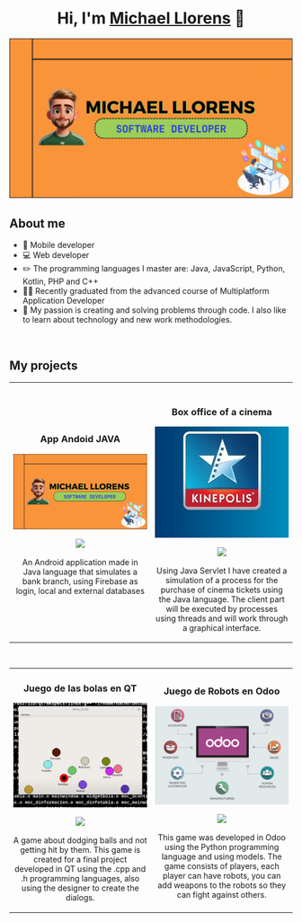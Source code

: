 <div align="center">
<h1 align="center">Hi, I'm <a href="https://www.linkedin.com/in/michael-llorens-barbera-32b9272b3/">Michael Llorens</a> 👋</h1>
</div>
<img src="./img/header.png">

## About me

- 📲 Mobile developer
- 💻 Web developer
- ✏️ The programming languages ​​I master are:  Java, JavaScript, Python, Kotlin, PHP and C++
- 🧑‍🎓 Recently graduated from the advanced course of Multiplatform Application Developer
- 🤩 My passion is creating and solving problems through code. I also like to learn about technology and new work methodologies.
<br>


## My projects
<table>
<tr>
<td width="50%">
<h3 align="center">App Andoid JAVA</h3>
<div align="center">
<a href="https://github.com/Michael-Llorens/App-Android-Java" target="_blank"><img src="./img/header.png" width="350" alt="Curso básico android"></a>
<p>
<a href="https://github.com/Michael-Llorens/App-Android-Java" target="_blank">
<img src="https://img.shields.io/badge/C%C3%93DIGO-80ffaa?style=for-the-badge&logo=github&logoColor=black">
</a>
</a>
</p>
<p>An Android application made in Java language that simulates a bank branch, using Firebase as login, local and external databases</p>
</div>                                                                                  
</td>

<td width="50%">
<br>
<h3 align="center">Box office of a cinema</h3>
<div align="center">                                       
<a href="https://github.com/Michael-Llorens/Pryecte_Cine_Servlets" target="_blank"><img src="./img/kinepolis.jpg" width="350" alt="Curso básico android"></a>
<p>
<a href="https://github.com/Michael-Llorens/Pryecte_Cine_Servlets" target="_blank">
</a>
<a href="https://github.com/Michael-Llorens/Pryecte_Cine_Servlets" target="_blank">
<img src="https://img.shields.io/badge/C%C3%93DIGO-cfaae0?style=for-the-badge&logo=github&logoColor=black">
</a>
</p>
<p>Using Java Servlet I have created a simulation of a process for the purchase of cinema tickets using the Java language. The client part will be executed by processes using threads and will work through a graphical interface.</p>
</div>                                                       
</table>                                                                                 
</div>
<br>

<table>
<tr>
<td width="50%">
<h3 align="center">Juego de las bolas en QT</h3>
<div align="center">
<a href="https://github.com/Michael-Llorens/QT-balls-game" target="_blank"><img src="./img/juego-bolas.png" width="400" alt="Curso intermedio Android"></a>
<p>
<a href="https://github.com/Michael-Llorens/QT-balls-game" target="_blank">
<img src="https://img.shields.io/badge/CÓDIGO-ff9?style=for-the-badge&logo=github&logoColor=black">
</a>
</p>
<p>A game about dodging balls and not getting hit by them. This game is created for a final project developed in QT using the .cpp and .h programming languages, also using the designer to create the dialogs.</p>
</div>
                                                                                      
</td>       

<td width="50%">
<h3 align="center">Juego de Robots en Odoo</h3>
<div align="center">
<a href="https://github.com/Michael-Llorens/Robot-game-in-odoo" target="_blank"><img src="./img/Odoo-ERP.png" width="400" alt="Curso Kotlin Multiplatform"></a>
<p>
<a href="https://github.com/Michael-Llorens/Robot-game-in-odoo" target="_blank">
<img src="https://img.shields.io/badge/C%C3%93DIGO-cfaae0?style=for-the-badge&logo=github&logoColor=black">
</a>
</p>
<p>This game was developed in Odoo using the Python programming language and using models. The game consists of players, each player can have robots, you can add weapons to the robots so they can fight against others.</p>
</div>
                                                                                      
</td>  
</table>                                                                                 
</div>
<br>
